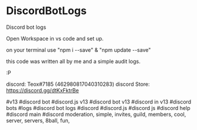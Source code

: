 # DiscordBotLogs
Discord bot logs


Open Workspace in vs code and set up.

on your terminal use "npm i --save" & "npm update --save"

this code was written all by me and a simple audit logs.

:P

discord: Teox#7185 (462980817040310283)
discord Store: https://discord.gg/dtKxFktrBe











#v13
#discord bot
#discord.js v13
#discord bot v13
#discord in v13
#discord bots
#logs
#discord bot logs
#discord 
#discord.js
#discord js
#discord help
#discord main
#discord moderation, simple, invites, guild, members, cool, server, servers, 8ball, fun, 
